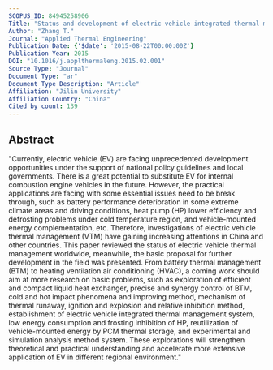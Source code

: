```yaml
---
SCOPUS_ID: 84945258906
Title: "Status and development of electric vehicle integrated thermal management from BTM to HVAC"
Author: "Zhang T."
Journal: "Applied Thermal Engineering"
Publication Date: {'$date': '2015-08-22T00:00:00Z'}
Publication Year: 2015
DOI: "10.1016/j.applthermaleng.2015.02.001"
Source Type: "Journal"
Document Type: "ar"
Document Type Description: "Article"
Affiliation: "Jilin University"
Affiliation Country: "China"
Cited by count: 139
---
```


## Abstract
"Currently, electric vehicle (EV) are facing unprecedented development opportunities under the support of national policy guidelines and local governments. There is a great potential to substitute EV for internal combustion engine vehicles in the future. However, the practical applications are facing with some essential issues need to be break through, such as battery performance deterioration in some extreme climate areas and driving conditions, heat pump (HP) lower efficiency and defrosting problems under cold temperature region, and vehicle-mounted energy complementation, etc. Therefore, investigations of electric vehicle thermal management (VTM) have gaining increasing attentions in China and other countries. This paper reviewed the status of electric vehicle thermal management worldwide, meanwhile, the basic proposal for further development in the field was presented. From battery thermal management (BTM) to heating ventilation air conditioning (HVAC), a coming work should aim at more research on basic problems, such as exploration of efficient and compact liquid heat exchanger, precise and synergy control of BTM, cold and hot impact phenomena and improving method, mechanism of thermal runaway, ignition and explosion and relative inhibition method, establishment of electric vehicle integrated thermal management system, low energy consumption and frosting inhibition of HP, reutilization of vehicle-mounted energy by PCM thermal storage, and experimental and simulation analysis method system. These explorations will strengthen theoretical and practical understanding and accelerate more extensive application of EV in different regional environment."
